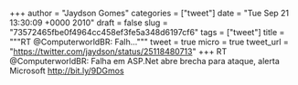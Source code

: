 
+++
author = "Jaydson Gomes"
categories = ["tweet"]
date = "Tue Sep 21 13:30:09 +0000 2010"
draft = false
slug = "73572465fbe0f4964cc458ef3fe5a348d6197cf6"
tags = ["tweet"]
title = """RT @ComputerworldBR: Falh..."""
tweet = true
micro = true
tweet_url = "https://twitter.com/jaydson/status/25118480713"
+++
RT @ComputerworldBR: Falha em ASP.Net abre brecha para ataque, alerta Microsoft http://bit.ly/9DGmos
